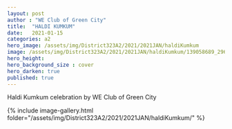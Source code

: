 ```yaml
---
layout: post
author : "WE Club of Green City"
title:  "HALDI KUMKUM"
date:   2021-01-15
categories: a2
hero_image: /assets/img/District323A2/2021/2021JAN/haldiKumkum
image: /assets/img/District323A2/2021/2021JAN/haldiKumkum/139058689_2968624386706710_1771483418129368196_n.jpg
hero_height: 
hero_background_size : cover
hero_darken: true
published: true
---
```


Haldi Kumkum celebration by WE Club of Green City

{% include image-gallery.html folder="/assets/img/District323A2/2021/2021JAN/haldiKumkum/" %}